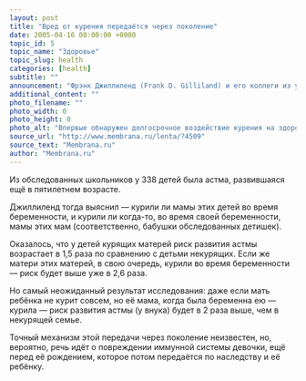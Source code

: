 ```yaml
---
layout: post
title: "Вред от курения передаётся через поколение"
date: 2005-04-16 00:00:00 +0000
topic_id: 5
topic_name: "Здоровье"
topic_slug: health
categories: [health]
subtitle: ""
announcement: "Фрэнк Джиллиленд (Frank D. Gilliland) и его коллеги из университета Южной Калифорнии (University of Southern California) проанализировали данные о 908 школьниках (полученные как часть большого исследования здоровья детей штата) и обнаружили, что курение женщин может отражаться на здоровье не только их детей, но и их внуков."
additional_content: ""
photo_filename: ""
photo_width: 0
photo_height: 0
photo_alt: "Впервые обнаружен долгосрочное воздействие курения на здоровье нескольких поколений семьи, а не только самого курящего (фото с сайта sciam.com)"
source_url: "http://www.membrana.ru/lenta/?4509"
source_text: "Membrana.ru"
author: "Membrana.ru"
---
```

Из обследованных школьников у 338 детей была астма, развившаяся ещё в пятилетнем возрасте.

Джиллиленд тогда выяснил — курили ли мамы этих детей во время беременности, и курили ли когда-то, во время своей беременности, мамы этих мам (соответственно, бабушки обследованных детишек).

Оказалось, что у детей курящих матерей риск развития астмы возрастает в 1,5 раза по сравнению с детьми некурящих. Если же матери этих матерей, в свою очередь, курили во время беременности — риск будет выше уже в 2,6 раза.

Но самый неожиданный результат исследования: даже если мать ребёнка не курит совсем, но её мама, когда была беременна ею — курила — риск развития астмы (у внука) будет в 2 раза выше, чем в некурящей семье.

Точный механизм этой передачи через поколение неизвестен, но, вероятно, речь идёт о повреждении иммунной системы девочки, ещё перед её рождением, которое потом передаётся по наследству и её ребёнку.
